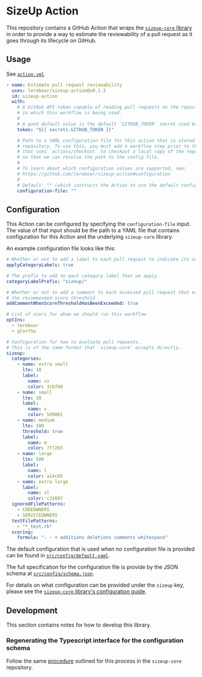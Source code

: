 # SizeUp Action

This repository contains a GitHub Action that wraps the [`sizeup-core` library](https://github.com/lerebear/sizeup-core) in order to provide a way to estimate the reviewability of a pull request as it goes through its lifecycle on GitHub.

## Usage

See [`action.yml`](./action.yml)

```yaml
- name: Estimate pull request reviewability
  uses: lerebear/sizeup-action@v0.1.2
  id: sizeup-action
  with:
    # A GitHub API token capable of reading pull requests on the repository
    # in which this workflow is being used.
    #
    # A good default value is the default `GITHUB_TOKEN` secret used below.
    token: "${{ secrets.GITHUB_TOKEN }}"

    # Path to a YAML configuration file for this action that is stored in this
    # repository. To use this, you must add a workflow step prior to this one
    # that uses `actions/checkout` to checkout a local copy of the repository
    # so that we can resolve the path to the config file.
    #
    # To learn about which configuration values are supported, see:
    # https://github.com/lerebear/sizeup-action#configuration
    #
    # Default: "" (which instructs the Action to use the default configuration)
    configuration-file: ""
```

## Configuration

This Action can be configured by specifying the `configuration-file` input. The value of that input should be the path to a YAML file that contains configuration for this Action and the underlying `sizeup-core` library.

An example configuration file looks like this:

```yaml
# Whether or not to add a label to each pull request to indicate its assessed category
applyCategoryLabels: true

# The prefix to add to each category label that we apply.
categoryLabelPrefix: "sizeup/"

# Whether or not to add a comment to each assessed pull request that exceeds
# the recommended score threshold
addCommentWhenScoreThresholdHasBeenExceeded: true

# List of users for whom we should run this workflow
optIns:
  - lerebear
  - glortho

# Configuration for how to evaluate pull requests.
# This is of the same format that `sizeup-core` accepts directly.
sizeup:
  categories:
    - name: extra small
      lte: 10
      label:
        name: xs
        color: 3cbf00
    - name: small
      lte: 30
      label:
        name: s
        color: 5d9801
    - name: medium
      lte: 100
      threshold: true
      label:
        name: m
        color: 7f7203
    - name: large
      lte: 500
      label:
        name: l
        color: a14c05
    - name: extra large
      label:
        name: sl
        color: c32607
  ignoredFilePatterns:
    - CODEOWNERS
    - SERVICEOWNERS
  testFilePatterns:
    - "*_test.rb"
  scoring:
    formula: "- - + additions deletions comments whitespace"
```

The default configuration that is used when no configuration file is provided can be found in [`src/config/default.yaml`](./src/config/default.yaml).

The full specification for the configuration file is provide by the JSON schema at [`src/config/schema.json`](./src/config/schema/json).

For details on what configuration can be provided under the `sizeup` key, please see the [`sizeup-core` library's configuration guide](https://github.com/lerebear/sizeup-core#configuration).

## Development

This section contains notes for how to develop this library.

### Regenerating the Typescript interface for the configuration schema

Follow the same [procedure](https://github.com/lerebear/sizeup-core#regenerating-the-typescript-interface-for-the-configuration-schema) outlined for this process in the `sizeup-core` repository.
